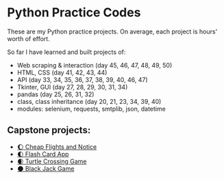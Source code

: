 # Python Practice Codes
These are my Python practice projects. On average, each project is hours' worth of effort.

So far I have learned and built projects of:
- Web scraping & interaction (day 45, 46, 47, 48, 49, 50)
- HTML, CSS (day 41, 42, 43, 44)
- API (day 33, 34, 35, 36, 37, 38, 39, 40, 46, 47)
- Tkinter, GUI (day 27, 28, 29, 30, 31, 34)
- pandas (day 25, 26, 31, 32)
- class, class inheritance (day 20, 21, 23, 34, 39, 40)
- modules: selenium, requests, smtplib, json, datetime

## Capstone projects:

- [🌔 Cheap Flights and Notice](https://github.com/TheVeryPulse/python_practice_codes/tree/main/day_039-040_cheap_flights_source_and_notif)
- [🌓 Flash Card App](https://github.com/TheVeryPulse/python_practice_codes/tree/main/day_031_flash_card_app)
- [🌒 Turtle Crossing Game](https://github.com/TheVeryPulse/python_practice_codes/tree/main/day_023_turtle_crossing_street)
- [🌑 Black Jack Game ](https://github.com/TheVeryPulse/python_practice_codes/tree/main/day_011_black_jack)